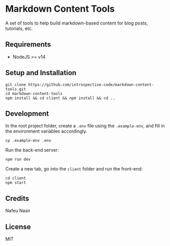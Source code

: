 # Markdown Content Tools

A set of tools to help build markdown-based content for blog posts, tutorials, etc.

## Requirements

- NodeJS >= v14

## Setup and Installation

```
git clone https://github.com/introspective-code/markdown-content-tools.git
cd markdown-content-tools
npm install && cd client && npm install && cd ..
```

## Development

In the root project folder, create a `.env` file using the `.example-env`, and fill in the environment variables accordingly.

```
cp .example-env .env
```

Run the back-end server:

```
npm run dev
```

Create a new tab, go into the `client` folder and run the front-end:

```
cd client
npm start
```

## Credits

Nafeu Nasir

## License

MIT
